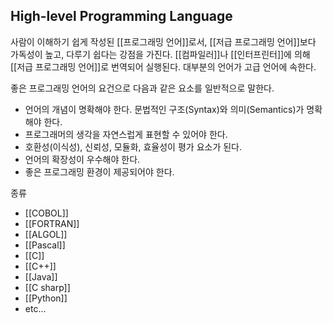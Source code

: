 ## High-level Programming Language

사람이 이해하기 쉽게 작성된 [[프로그래밍 언어]]로서, [[저급 프로그래밍 언어]]보다 가독성이 높고, 다루기 쉽다는 강점을 가진다. [[컴파일러]]나 [[인터프린터]]에 의해 [[저급 프로그래밍 언어]]로 번역되어 실행된다. 대부분의 언어가 고급 언어에 속한다. 

좋은 프로그래밍 언어의 요건으로 다음과 같은 요소를 일반적으로 말한다.
+ 언어의 개념이 명확해야 한다. 문법적인 구조(Syntax)와 의미(Semantics)가 명확해야 한다.
+ 프로그래머의 생각을 자연스럽게 표현할 수 있어야 한다.
+ 호환성(이식성), 신뢰성, 모듈화, 효율성이 평가 요소가 된다.
+ 언어의 확장성이 우수해야 한다.
+ 좋은 프로그래밍 환경이 제공되어야 한다.

종류
+ [[COBOL]]
+ [[FORTRAN]]
+ [[ALGOL]]
+ [[Pascal]]
+ [[C]]
+ [[C++]]
+ [[Java]]
+ [[C sharp]]
+ [[Python]]
+ etc...

